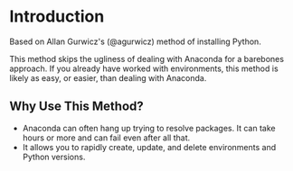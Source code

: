 # Introduction
Based on Allan Gurwicz's (@agurwicz) method of installing Python.

This method skips the ugliness of dealing with Anaconda for a barebones approach.  If you already have worked with environments, this method is likely as easy, or easier, than dealing with Anaconda.

## Why Use This Method?
- Anaconda can often hang up trying to resolve packages.  It can take hours or more and can fail even after all that.
- It allows you to rapidly create, update, and delete environments and Python versions.
